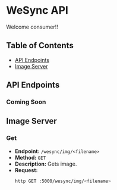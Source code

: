 # WeSync API

Welcome consumer!!

## Table of Contents

- [API Endpoints](#api-endpoints)
- [Image Server](#image-server)



## API Endpoints

### Coming Soon

## Image Server

### Get
- **Endpoint:** `/wesync/img/<filename>`
- **Method:** `GET`
- **Description:** Gets image.
- **Request:**
    ```sh
    http GET :5000/wesync/img/<filename> 
    ```
